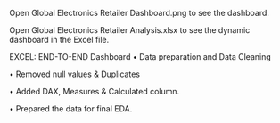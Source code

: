 Open Global Electronics Retailer Dashboard.png to see the dashboard.

Open Global Electronics Retailer Analysis.xlsx to see the dynamic dashboard in the Excel file.

EXCEL: END-TO-END Dashboard
• Data preparation and Data Cleaning

• Removed null values & Duplicates

• Added DAX, Measures & Calculated column.

• Prepared the data for final EDA.

